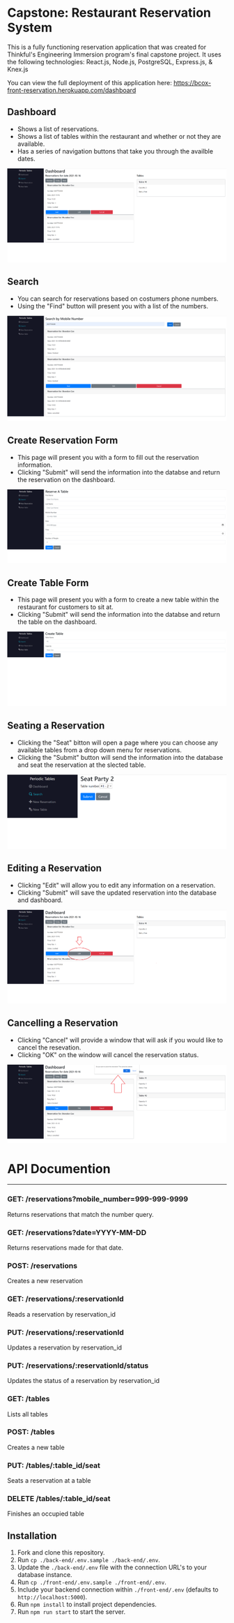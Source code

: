 # Capstone: Restaurant Reservation System

This is a fully functioning reservation application that was created for Thinkful's Engineering Immersion program's final capstone project. It uses the following technologies: React.js, Node.js, PostgreSQL, Express.js, & Knex.js

You can view the full deployment of this application here:
https://bcox-front-reservation.herokuapp.com/dashboard

## Dashboard

- Shows a list of reservations.
- Shows a list of tables within the restaurant and whether or not they are available.
- Has a series of navigation buttons that take you through the availble dates.

![](Pictures/Dashboard.PNG)

## Search

- You can search for reservations based on costumers phone numbers.
- Using the "Find" button will present you with a list of the numbers.

![](Pictures/Search.PNG)

## Create Reservation Form

- This page will present you with a form to fill out the reservation information.
- Clicking "Submit" will send the information into the databse and return the reservation on the dashboard.

![](Pictures/Reservation.PNG)

## Create Table Form

- This page will present you with a form to create a new table within the restaurant for customers to sit at.
- Clicking "Submit" will send the information into the databse and return the table on the dashboard.

![](Pictures/Table.PNG)

## Seating a Reservation

- Clicking the "Seat" bitton will open a page where you can choose any available tables from a drop down menu for reservations.
- Clicking the "Submit" button will send the information into the database and seat the reservation at the slected table.

![](Pictures/Seat.PNG)

## Editing a Reservation

- Clicking "Edit" will allow you to edit any information on a reservation.
- Clicking "Submit" will save the updated reservation into the database and dashboard.

![](Pictures/Edit.png)

## Cancelling a Reservation

- Clicking "Cancel" will provide a window that will ask if you would like to cancel the resevation.
- Clicking "OK" on the window will cancel the reservation status.

![](Pictures/Cancel.PNG)

# API Documention

<hr>

### GET: /reservations?mobile_number=999-999-9999

Returns reservations that match the number query.

### GET: /reservations?date=YYYY-MM-DD

Returns reservations made for that date.

### POST: /reservations

Creates a new reservation

### GET: /reservations/:reservationId

Reads a reservation by reservation_id

### PUT: /reservations/:reservationId

Updates a reservation by reservation_id

### PUT: /reservations/:reservationId/status

Updates the status of a reservation by reservation_id

### GET: /tables

Lists all tables

### POST: /tables

Creates a new table

### PUT: /tables/:table_id/seat

Seats a reservation at a table

### DELETE /tables/:table_id/seat

Finishes an occupied table

##

## Installation

1. Fork and clone this repository.
1. Run `cp ./back-end/.env.sample ./back-end/.env`.
1. Update the `./back-end/.env` file with the connection URL's to your database instance.
1. Run `cp ./front-end/.env.sample ./front-end/.env`.
1. Include your backend connection within `./front-end/.env` (defaults to `http://localhost:5000`).
1. Run `npm install` to install project dependencies.
1. Run `npm run start` to start the server.
